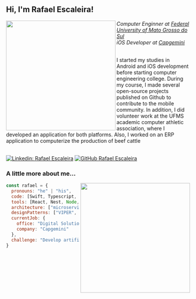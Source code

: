<h2> Hi, I'm Rafael Escaleira!</h2>

<img align='left' src="https://github.com/rafaelesantos/rafaelesantos/blob/main/public/gif/mobile_development.gif" width="300">

<p><em>Computer Enginner at <a href="https://www.facom.ufms.br">Federal University of Mato Grosso do Sul</a></br>iOS Developer at <a href="https://www.capgemini.com">Capgemini</a></br></br>
</em></p>
<p>I started my studies in Android and iOS development before starting computer engineering college. During my course, I made several open-source projects published on Github to contribute to the mobile community. In addition, I did volunteer work at the UFMS academic computer athletic association, where I developed an application for both platforms. Also, I worked on an ERP application to computerize the production of beef cattle</br></br></p>

[![Linkedin: Rafael Escaleira](https://img.shields.io/badge/-Rafael%20Escaleira-blue?&logo=Linkedin&logoColor=white&link=https://www.linkedin.com/in/rafael-e-escaleira/)](https://www.linkedin.com/in/rafael-e-escaleira/)
[![GitHub Rafael Escaleira](https://img.shields.io/github/followers/rafaelesantos?label=follow&style=social)](https://github.com/rafaelesantos)

### A little more about me...  

<img align='right' src="https://github.com/rafaelesantos/rafaelesantos/blob/main/public/gif/about_me.gif" width="300">

```javascript
const rafael = {
  pronouns: "he" | "his",
  code: [Swift, Typescript, Kotlin, Javascript, C, Java],
  tools: [React, Nest, Node, Vapor, Docker],
  architecture: ["microservices"],
  designPatterns: ["VIPER", "MVVM", "MVC"],
  currentJob: {
    office: "Digital Solutions Consultant V",
    company: "Capgemini"
  },
  challenge: "Develop artificial intelligence to trade assets in the financial market"
}
```

